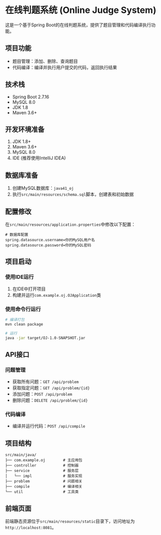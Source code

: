 # 在线判题系统 (Online Judge System)

这是一个基于Spring Boot的在线判题系统，提供了题目管理和代码编译执行功能。

## 项目功能

- 题目管理：添加、删除、查询题目
- 代码编译：编译并执行用户提交的代码，返回执行结果

## 技术栈

- Spring Boot 2.7.16
- MySQL 8.0
- JDK 1.8
- Maven 3.6+

## 开发环境准备

1. JDK 1.8+
2. Maven 3.6+
3. MySQL 8.0
4. IDE (推荐使用IntelliJ IDEA)

## 数据库准备

1. 创建MySQL数据库：`java41_oj`
2. 执行`src/main/resources/schema.sql`脚本，创建表和初始数据

## 配置修改

在`src/main/resources/application.properties`中修改以下配置：

```properties
# 数据库配置
spring.datasource.username=你的MySQL用户名
spring.datasource.password=你的MySQL密码
```

## 项目启动

### 使用IDE运行

1. 在IDE中打开项目
2. 构建并运行`com.example.oj.OJApplication`类

### 使用命令行运行

```bash
# 编译打包
mvn clean package

# 运行
java -jar target/OJ-1.0-SNAPSHOT.jar
```

## API接口

### 问题管理

- 获取所有问题：`GET /api/problem`
- 获取指定问题：`GET /api/problem/{id}`
- 添加问题：`POST /api/problem`
- 删除问题：`DELETE /api/problem/{id}`

### 代码编译

- 编译并运行代码：`POST /api/compile`

## 项目结构

```
src/main/java/
├── com.example.oj        # 主应用包
├── controller            # 控制器
├── service               # 服务层
│   └── impl              # 服务实现
├── problem               # 问题相关
├── compile               # 编译相关
└── util                  # 工具类
```

## 前端页面

前端静态资源位于`src/main/resources/static`目录下，访问地址为`http://localhost:8081`。 